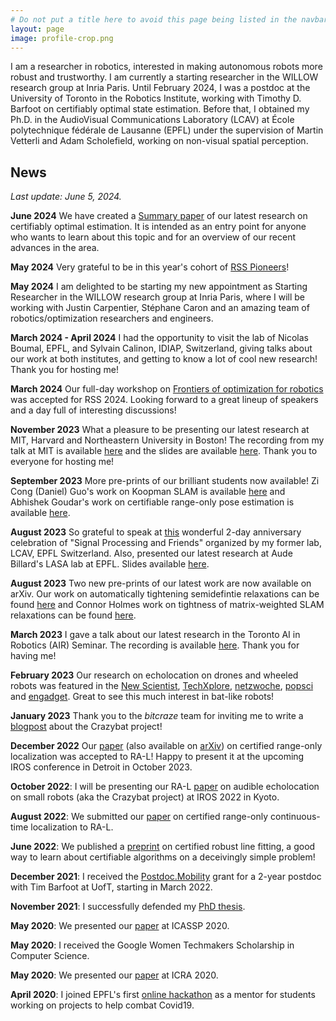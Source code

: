 ```yaml
---
# Do not put a title here to avoid this page being listed in the navbar.
layout: page
image: profile-crop.png
---
```


I am a researcher in robotics, interested in making autonomous robots more robust and trustworthy. I am currently a starting researcher in the WILLOW research group at Inria Paris. Until February 2024, I was a postdoc at the University of Toronto in the Robotics Institute, working with Timothy D. Barfoot on certifiably optimal state estimation. Before that, I obtained my Ph.D. in the AudioVisual Communications Laboratory (LCAV) at École polytechnique fédérale de Lausanne (EPFL) under the supervision of Martin Vetterli and Adam Scholefield, working on non-visual spatial perception.

## News 

*Last update: June 5, 2024.*

**June 2024** We have created a [Summary paper](assets/pdfs/summary_paper_2024.pdf) of our latest research on certifiably optimal estimation. It is intended as an entry point for anyone who wants to learn about this topic and for an overview of our recent advances in the area.   

**May 2024** Very grateful to be in this year's cohort of [RSS Pioneers](https://sites.google.com/view/rsspioneers2024/)!

**May 2024** I am delighted to be starting my new appointment as Starting Researcher in the WILLOW research group at Inria Paris, where I will be working with Justin Carpentier, Stéphane Caron and an amazing team of robotics/optimization researchers and engineers. 

**March 2024 - April 2024** I had the opportunity to visit the lab of Nicolas Boumal, EPFL, and Sylvain Calinon, IDIAP, Switzerland, giving talks about our work at both institutes, and getting to know a lot of cool new research! Thank you for hosting me!

**March 2024** Our full-day workshop on [Frontiers of optimization for robotics](https://sites.google.com/robotics.utias.utoronto.ca/frontiers-optimization-rss24/home) was accepted for RSS 2024. Looking forward to a great lineup of speakers and a day full of interesting discussions!

**November 2023** What a pleasure to be presenting our latest research at MIT, Harvard and Northeastern University in Boston! The recording from my talk at MIT is available [here](https://www.youtube.com/watch?v=KzTp3jQrM00) and the slides are available [here](https://docs.google.com/presentation/d/e/2PACX-1vQ4JcmF12qCUjJacpTgdrZHj0emQiGN5_Jrm4EM0XxrZpBtGZoGbMXXC65zGf7AUJdIH-AV4W1ZvheF/pub?start=false&loop=false&delayms=30000). Thank you to everyone for hosting me! 

**September 2023** More pre-prints of our brilliant students now available! Zi Cong (Daniel) Guo's work on Koopman SLAM is available [here](https://arxiv.org/pdf/2309.04375.pdf) and Abhishek Goudar's work on certifiable range-only pose estimation is available [here](https://arxiv.org/abs/2309.09011). 

**August 2023** So grateful to speak at [this](https://lcav25.info/) wonderful 2-day anniversary celebration of "Signal Processing and Friends" organized by my former lab, LCAV, EPFL Switzerland. Also, presented our latest research at Aude Billard's LASA lab at EPFL. Slides available [here](https://docs.google.com/presentation/d/e/2PACX-1vStOD9jTtpyO-FV8Gf56D5Iip0aFabYmzaETrmQKatf1HQFNIA5SoquGsN30NWCsr_rVNrfVGcx_n5_/pub?start=false&loop=false&delayms=3000).

**August 2023** Two new pre-prints of our latest work are now available on arXiv. Our work on automatically tightening semidefintie relaxations can be found [here](https://arxiv.org/abs/2308.05783) and Connor Holmes work on tightness of matrix-weighted SLAM relaxations can be found [here](https://arxiv.org/abs/2308.07275).


**March 2023** I gave a talk about our latest research in the Toronto AI in Robotics (AIR) Seminar. The recording is available [here](https://www.youtube.com/watch?v=vA8pCuMY_2E&t=2523s). Thank you for having me! 

**February 2023** Our research on echolocation on drones and wheeled robots was featured in the [New Scientist](https://www.newscientist.com/article/2357770-flying-robot-echolocates-like-a-bat-to-avoid-banging-into-walls/), [TechXplore](https://techxplore.com/news/2023-02-bat-inspired-framework-equip-robots-sound-based.html), [netzwoche](https://www.netzwoche.ch/news/2023-02-19/diese-drohne-orientiert-sich-nur-ueber-das-echo), [popsci](https://www.popsci.com/technology/robot-echolocation-bat/) and [engadget](https://www.engadget.com/echolocation-small-robots-search-and-rescue-103953284.html). Great to see this much interest in bat-like robots!   

**January 2023** Thank you to the *bitcraze* team for inviting me to write a [blogpost](https://www.bitcraze.io/2023/01/from-crazyflies-to-crazybats) about the Crazybat project!  

**December 2022** Our [paper](https://doi.org/10.1109/LRA.2022.3233232) (also available on [arXiv](https://arxiv.org/abs/2209.04266)) on certified range-only localization was accepted to RA-L! Happy to present it at the upcoming IROS conference in Detroit in October 2023. 

**October 2022**: I will be presenting our RA-L [paper](https://ieeexplore.ieee.org/document/9844245) on audible echolocation on small robots (aka the Crazybat project) at IROS 2022 in Kyoto.

**August 2022**: We submitted our [paper](https://arxiv.org/abs/2209.04266) on certified range-only continuous-time localization to RA-L.

**June 2022**: We published a [preprint](https://arxiv.org/pdf/2206.05082.pdf) on certified robust line fitting, a good way to learn about certifiable algorithms on a deceivingly simple problem! 

**December 2021**: I received the [Postdoc.Mobility](https://www.snf.ch/en/XIZpfY3iVS5KRRoD/funding/careers/postdoc-mobility) grant for a 2-year postdoc with Tim Barfoot at UofT, starting in March 2022.

**November 2021**: I successfully defended my [PhD thesis](https://infoscience.epfl.ch/record/290057?ln=en).

**May 2020**: We presented our [paper](https://ieeexplore.ieee.org/document/9053903) at ICASSP 2020. 

**May 2020**: I received the Google Women Techmakers Scholarship in Computer Science.

**May 2020**: We presented our [paper](https://ieeexplore.ieee.org/document/8978573) at ICRA 2020.  

**April 2020**: I joined EPFL's first [online hackathon](https://actu.epfl.ch/news/hackathon-generates-over-100-ideas-to-combat-covid/) as a mentor for students working on projects to help combat Covid19. 
